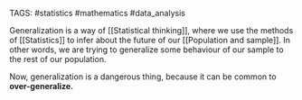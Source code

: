 TAGS: #statistics #mathematics #data_analysis 

Generalization is a way of [[Statistical thinking]], where we use the methods of [[Statistics]] to infer about the future of our [[Population and sample]]. In other words, we are trying to generalize some behaviour of our sample to the rest of our population.

Now, generalization is a dangerous thing, because it can be common to **over-generalize.** 